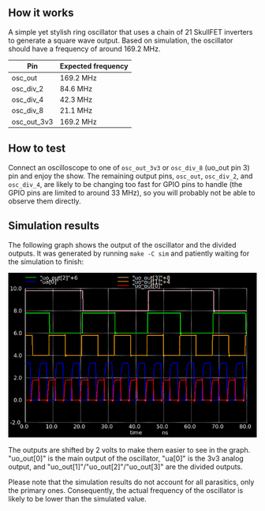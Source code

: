 <!---

This file is used to generate your project datasheet. Please fill in the information below and delete any unused
sections.

You can also include images in this folder and reference them in the markdown. Each image must be less than
512 kb in size, and the combined size of all images must be less than 1 MB.
-->

## How it works

A simple yet stylish ring oscillator that uses a chain of 21 SkullFET inverters to generate a square wave output. Based on simulation, the oscillator should have a frequency of around 169.2 MHz.

| Pin         | Expected frequency |
| ----------- | ------------------ |
| osc_out     | 169.2 MHz          |
| osc_div_2   | 84.6 MHz           |
| osc_div_4   | 42.3 MHz           |
| osc_div_8   | 21.1 MHz           |
| osc_out_3v3 | 169.2 MHz          |

## How to test

Connect an oscilloscope to one of `osc_out_3v3` or `osc_div_8` (uo_out pin 3) pin and enjoy the show. The remaining output pins, `osc_out`, `osc_div_2`, and `osc_div_4`, are likely to be changing too fast for GPIO pins to handle (the GPIO pins are limited to around 33 MHz), so you will probably not be able to observe them directly.

## Simulation results

The following graph shows the output of the oscillator and the divided outputs. It was generated by running `make -C sim` and patiently waiting for the simulation to finish:

![Simulation results](sim.png)

The outputs are shifted by 2 volts to make them easier to see in the graph. "uo_out[0]" is the main output of the oscillator, "ua[0]" is the 3v3 analog output, and "uo_out[1]"/"uo_out[2]"/"uo_out[3]" are the divided outputs.

Please note that the simulation results do not account for all parasitics, only the primary ones. Consequently, the actual frequency of the oscillator is likely to be lower than the simulated value.
